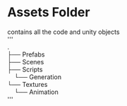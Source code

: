 # Assets Folder
contains all the code and unity objects   
'''  
.  
├── Prefabs  
├── Scenes  
├── Scripts  
&nbsp;&nbsp;&nbsp;&nbsp;└── Generation  
└── Textures  
&nbsp;&nbsp;&nbsp;&nbsp;└── Animation   
'''  


